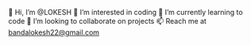 👋 Hi, I’m @LOKESH
👀 I’m interested in coding
🌱 I’m currently learning to code
💞️ I’m looking to collaborate on projects
📫 Reach me at bandalokesh22@gmail.com
